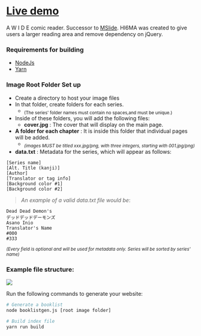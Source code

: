 # <a href="https://m3ow.moe">Live demo</a>

A W I D E comic reader. Successor to <a href="/bersLucas/MSlide">MSlide</a>.
HI6MA was created to give users a larger reading area and remove dependency on jQuery.

### Requirements for building
* [NodeJs](https://nodejs.org/en/) 
* [Yarn](https://yarnpkg.com/en/)

### Image Root Folder Set up

* Create a directory to host your image files
* In that folder, create folders for each series.
  * <sub>(The series' folder names must contain no spaces,and must be unique.)</sub>
* Inside of these folders, you will add the following files:
  * **cover.jpg** : The cover that will display on the main page.
 * **A folder for each chapter** : It is inside this folder that individual pages will be added.
    * <sub>*(images MUST be titled xxx.jpg/png, with three integers, starting with 001.jpg/png)*</sub>
  * **data.txt** : Metadata for the series, which will appear as follows:
```
[Series name]
[Alt. Title (kanji)]
[Author]
[Translator or tag info]
[Background color #1]
[Background color #2]
```
> *An example of a valid data.txt file would be*:

```
Dead Dead Demon's
デッドデッドデーモンズ
Asano Inio
Translator's Name
#000
#333
```
<sub>*(Every field is optional and will be used for metadata only. Series will be sorted by series' name)*</sub>

### Example file structure:
<img src="https://cloud.githubusercontent.com/assets/3892772/19536607/aba5b538-961a-11e6-901b-a7ba8085b9af.png"/>

Run the following commands to generate your website:

```bash
# Generate a booklist
node booklistgen.js [root image folder]

# Build index file
yarn run build
```
